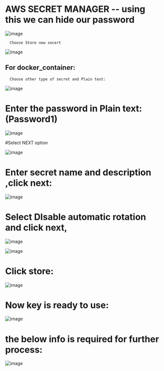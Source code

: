 # AWS SECRET MANAGER -- using this we can hide our password

![image](https://user-images.githubusercontent.com/54719289/107636983-78f13c80-6c93-11eb-80fc-11bd2f03b011.png)

      Choose Store new secert

![image](https://user-images.githubusercontent.com/54719289/107637120-a4742700-6c93-11eb-9de2-95788ca052fa.png)

## For docker_container:

      Choose other type of secret and Plain text:

![image](https://user-images.githubusercontent.com/54719289/107637231-ce2d4e00-6c93-11eb-93b5-101b19e6a0aa.png)

# Enter the password in Plain text: (Password1)

![image](https://user-images.githubusercontent.com/54719289/107637391-1482ad00-6c94-11eb-9e44-a4e8bd1c03a5.png)

#Select NEXT option


![image](https://user-images.githubusercontent.com/54719289/107641591-cffa1000-6c99-11eb-8cbe-98888aa2f353.png)


# Enter secret name and description ,click next:

![image](https://user-images.githubusercontent.com/54719289/107641877-2b2c0280-6c9a-11eb-8134-4dfdcd722e6e.png)

# Select DIsable automatic rotation and click next,

![image](https://user-images.githubusercontent.com/54719289/107642078-66c6cc80-6c9a-11eb-8715-23697411481f.png)


![image](https://user-images.githubusercontent.com/54719289/107642393-d50b8f00-6c9a-11eb-85ee-9c9408bf834d.png)


# Click store:


![image](https://user-images.githubusercontent.com/54719289/107642440-e5bc0500-6c9a-11eb-900a-14bbb7b3d183.png)


# Now key is ready  to use:


![image](https://user-images.githubusercontent.com/54719289/107642647-29167380-6c9b-11eb-9e91-81c1ec90cd53.png)


# the below info is required for further process:

![image](https://user-images.githubusercontent.com/54719289/107642875-7266c300-6c9b-11eb-8654-1a1130f6afdc.png)

